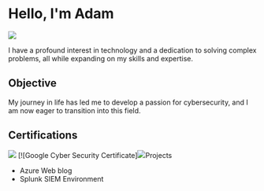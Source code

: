# Hello, I'm Adam
<a href="https://linkedin.com/in/adam-rich-7b7264127/"><img src="https://img.shields.io/badge/-LinkedIn-0072b1?&style=for-the-badge&logo=linkedin&logoColor=white" /></a>

I have a profound interest in technology and a dedication to solving complex problems, all while expanding on my skills and expertise.

## Objective

My journey in life has led me to develop a passion for cybersecurity, and I am now eager to transition into this field.

## Certifications

<div>
<img src="https://img.shields.io/badge/-Security%2B-FF0000?&style=for-the-badge&logo=CompTIA&logoColor=white" />
[![Google Cyber Security Certificate]<img src="https://img.shields.io/badge/-Google%20Cyber%20Security%20Certificate-blue?&style=for-the-badge&logo=google&logoColor=white)]([https://www.google.com](https://www.credly.com/badges/22395273-f1db-41f6-a8e8-1dc9c50ac9d7/linked_in_profile)>
</div>

## Projects
- Azure Web blog
- Splunk SIEM Environment
